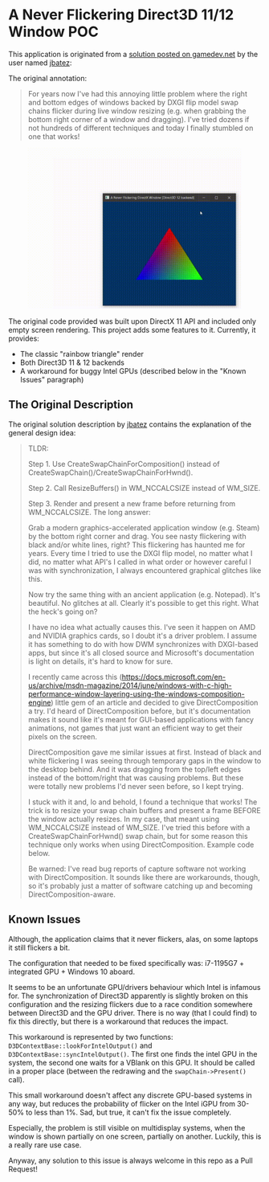 # A Never Flickering Direct3D 11/12 Window POC
This application is originated from a [solution posted on gamedev.net](https://www.gamedev.net/forums/topic/708865-dxgi-flip-model-flickering-during-live-resize/) by the user named [jbatez](https://www.gamedev.net/jbatez):

The original annotation:
>For years now I've had this annoying little problem where the right and bottom edges of windows backed by DXGI flip model swap chains flicker during live window resizing (e.g. when grabbing the bottom right corner of a window and dragging). I've tried dozens if not hundreds of different techniques and today I finally stumbled on one that works!

<div align="center">
<img src="res/resize_demo.gif" style="width: 320pt" />
</div>
<p>The original code provided was built upon DirectX 11 API and included only empty screen rendering. This project adds some features to it. Currently, it provides:</p>

* The classic "rainbow triangle" render
* Both Direct3D 11 & 12 backends
* A workaround for buggy Intel GPUs (described below in the "Known Issues" paragraph) 

## The Original Description

The original solution description by [jbatez](https://www.gamedev.net/jbatez) contains the 
explanation of the general design idea:

>TLDR:
>
>Step 1. Use CreateSwapChainForComposition() instead of CreateSwapChain()/CreateSwapChainForHwnd().
>
>Step 2. Call ResizeBuffers() in WM_NCCALCSIZE instead of WM_SIZE.
>
>Step 3. Render and present a new frame before returning from WM_NCCALCSIZE.
The long answer:
>
>Grab a modern graphics-accelerated application window (e.g. Steam) by the bottom right corner and drag. You see nasty flickering with black and/or white lines, right? This flickering has haunted me for years. Every time I tried to use the DXGI flip model, no matter what I did, no matter what API's I called in what order or however careful I was with synchronization, I always encountered graphical glitches like this.
>
>Now try the same thing with an ancient application (e.g. Notepad). It's beautiful. No glitches at all. Clearly it's possible to get this right. What the heck's going on?
>
>I have no idea what actually causes this. I've seen it happen on AMD and NVIDIA graphics cards, so I doubt it's a driver problem. I assume it has something to do with how DWM synchronizes with DXGI-based apps, but since it's all closed source and Microsoft's documentation is light on details, it's hard to know for sure.
>
>I recently came across this (https://docs.microsoft.com/en-us/archive/msdn-magazine/2014/june/windows-with-c-high-performance-window-layering-using-the-windows-composition-engine) little gem of an article and decided to give DirectComposition a try. I'd heard of DirectComposition before, but it's documentation makes it sound like it's meant for GUI-based applications with fancy animations, not games that just want an efficient way to get their pixels on the screen.
>
>DirectComposition gave me similar issues at first. Instead of black and white flickering I was seeing through temporary gaps in the window to the desktop behind. And it was dragging from the top/left edges instead of the bottom/right that was causing problems. But these were totally new problems I'd never seen before, so I kept trying.
>
>I stuck with it and, lo and behold, I found a technique that works! The trick is to resize your swap chain buffers and present a frame BEFORE the window actually resizes. In my case, that meant using WM_NCCALCSIZE instead of WM_SIZE. I've tried this before with a CreateSwapChainForHwnd() swap chain, but for some reason this technique only works when using DirectComposition. Example code below.
>
>Be warned: I've read bug reports of capture software not working with DirectComposition. It sounds like there are workarounds, though, so it's probably just a matter of software catching up and becoming DirectComposition-aware.

## Known Issues

Although, the application claims that it never flickers, alas, on some laptops it still flickers a bit.

The configuration that needed to be fixed specifically was: i7-1195G7 + integrated GPU + Windows 10 aboard.

It seems to be an unfortunate GPU/drivers behaviour which Intel is infamous for. 
The synchronization of Direct3D apparently is slightly broken on this configuration 
and the resizing flickers due to a race condition somewhere between Direct3D 
and the GPU driver. There is no way (that I could find) to fix this directly, but 
there is a workaround that reduces the impact. 

This workaround is represented by two functions: `D3DContextBase::lookForIntelOutput()` and `D3DContextBase::syncIntelOutput()`. 
The first one finds the intel GPU in the system, the second one waits for a VBlank on this GPU. It should be called in a 
proper place (between the redrawing and the `swapChain->Present()` call). 

This small workaround doesn't affect any discrete GPU-based systems in any way, but reduces the probability of flicker 
on the Intel iGPU from 30-50% to less than 1%. Sad, but true, it can't fix the issue completely. 

Especially, the problem is still visible on multidisplay systems, when the window is shown partially 
on one screen, partially on another. Luckily, this is a really rare use case.

Anyway, any solution to this issue is always welcome in this repo as a Pull Request!